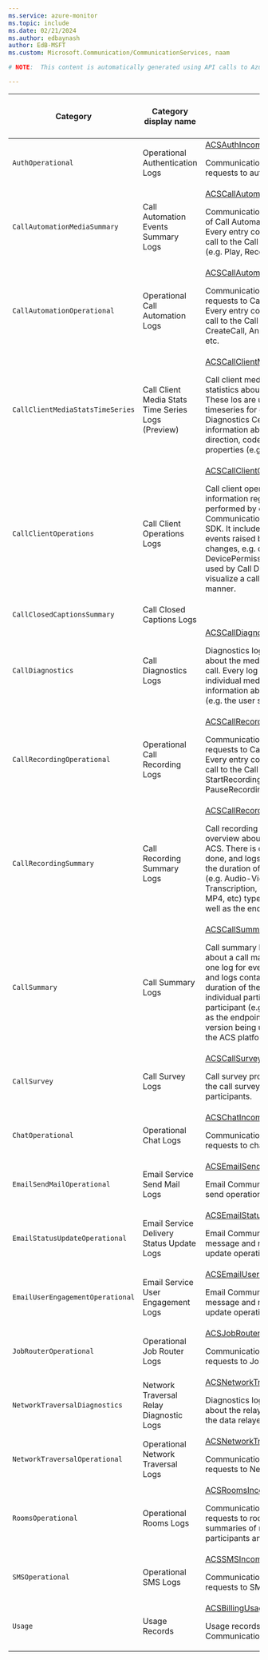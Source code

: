 ```yaml
---
ms.service: azure-monitor
ms.topic: include
ms.date: 02/21/2024
ms.author: edbaynash
author: EdB-MSFT
ms.custom: Microsoft.Communication/CommunicationServices, naam

# NOTE:  This content is automatically generated using API calls to Azure. Any edits made on these files will be overwritten in the next run of the script. 

---
```

  
  
|Category|Category display name| Log table| [Supports basic log plan](/azure/azure-monitor/logs/basic-logs-configure?tabs=portal-1#compare-the-basic-and-analytics-log-data-plans)|[Supports ingestion-time transformation](/azure/azure-monitor/essentials/data-collection-transformations)| Example queries |Costs to export|
|---|---|---|---|---|---|---|
|`AuthOperational` |Operational Authentication Logs |[ACSAuthIncomingOperations](/azure/azure-monitor/reference/tables/acsauthincomingoperations)<p>Communication Services logs of incoming requests to auth operations.|No|Yes|[Queries](/azure/azure-monitor/reference/queries/acsauthincomingoperations)|Yes |
|`CallAutomationMediaSummary` |Call Automation Events Summary Logs |[ACSCallAutomationMediaSummary](/azure/azure-monitor/reference/tables/acscallautomationmediasummary)<p>Communication Services summary logs of Call Automation Media operations. Every entry corresponds to the result of a call to the Call Automation Media APIs. (e.g. Play, Recognize).|Yes|No|[Queries](/azure/azure-monitor/reference/queries/acscallautomationmediasummary)|Yes |
|`CallAutomationOperational` |Operational Call Automation Logs |[ACSCallAutomationIncomingOperations](/azure/azure-monitor/reference/tables/acscallautomationincomingoperations)<p>Communication Services logs of incoming requests to Call Automation operations. Every entry corresponds to the result of a call to the Call Automation APIs, e.g. CreateCall, AnswerCall, Play, Recognize, etc.|Yes|No|[Queries](/azure/azure-monitor/reference/queries/acscallautomationincomingoperations)|Yes |
|`CallClientMediaStatsTimeSeries` |Call Client Media Stats Time Series Logs (Preview) |[ACSCallClientMediaStatsTimeSeries](/azure/azure-monitor/reference/tables/acscallclientmediastatstimeseries)<p>Call client media stats logs provide media statistics about a call made through ACS. These los are used to provide granular timeseries for quality metrics in Call Diagnostics Center. The logs contains information about media stream type, direction, codec as well as bitrate properties (e.g. max, min, average).|Yes|No|[Queries](/azure/azure-monitor/reference/queries/acscallclientmediastatstimeseries)|Yes |
|`CallClientOperations` |Call Client Operations Logs |[ACSCallClientOperations](/azure/azure-monitor/reference/tables/acscallclientoperations)<p>Call client operation logs provide information regarding operations performed by clients using the Azure Communication Service Calling client SDK. It includes information regarding events raised by the SDK, such as state changes, e.g. createView, startAudio, DevicePermissionRequest. This log will be used by Call Diagnostics Center to visualize a call flow in a time series manner.|Yes|No|[Queries](/azure/azure-monitor/reference/queries/acscallclientoperations)|Yes |
|`CallClosedCaptionsSummary` |Call Closed Captions Logs ||No|No||Yes |
|`CallDiagnostics` |Call Diagnostics Logs |[ACSCallDiagnostics](/azure/azure-monitor/reference/tables/acscalldiagnostics)<p>Diagnostics logs provide information about the media transfers that occur in a call. Every log corresponds to an individual media stream and contains information about the emitting endpoint (e.g. the user sending the stream).|No|Yes|[Queries](/azure/azure-monitor/reference/queries/acscalldiagnostics)|Yes |
|`CallRecordingOperational` |Operational Call Recording Logs |[ACSCallRecordingIncomingOperations](/azure/azure-monitor/reference/tables/acscallrecordingincomingoperations)<p>Communication Services logs of incoming requests to Call Recording operations. Every entry corresponds to the result of a call to the Call Recording APIs, e.g. StartRecording, StopRecording, PauseRecording, ResumeRecording, etc.|Yes|No|[Queries](/azure/azure-monitor/reference/queries/acscallrecordingincomingoperations)|Yes |
|`CallRecordingSummary` |Call Recording Summary Logs |[ACSCallRecordingSummary](/azure/azure-monitor/reference/tables/acscallrecordingsummary)<p>Call recording summary logs provide an overview about a recording maed through ACS. There is one log for every recording done, and logs contain information about the duration of the recording, the content (e.g. Audio-Video, Unmixed, Transcription, etc.) and format (e.g. WAV, MP4, etc) types used for the recording, as well as the end reason of recording.|Yes|No|[Queries](/azure/azure-monitor/reference/queries/acscallrecordingsummary)|Yes |
|`CallSummary` |Call Summary Logs |[ACSCallSummary](/azure/azure-monitor/reference/tables/acscallsummary)<p>Call summary logs provide an overview about a call made through ACS. There is one log for every participant in the call, and logs contain information about the duration of the call, the duration of the individual participant, the type of participant (e.g. VoIP, PSTN, etc.), as well as the endpoint information like the OS version being used, or the SDK version of the ACS platform.|Yes|Yes|[Queries](/azure/azure-monitor/reference/queries/acscallsummary)|Yes |
|`CallSurvey` |Call Survey Logs |[ACSCallSurvey](/azure/azure-monitor/reference/tables/acscallsurvey)<p>Call survey provides information about the call surveys submitted by the participants.|No|No|[Queries](/azure/azure-monitor/reference/queries/acscallsurvey)|Yes |
|`ChatOperational` |Operational Chat Logs |[ACSChatIncomingOperations](/azure/azure-monitor/reference/tables/acschatincomingoperations)<p>Communication Services logs of incoming requests to chat operations.|No|Yes|[Queries](/azure/azure-monitor/reference/queries/acschatincomingoperations)|No |
|`EmailSendMailOperational` |Email Service Send Mail Logs |[ACSEmailSendMailOperational](/azure/azure-monitor/reference/tables/acsemailsendmailoperational)<p>Email Communication Services logs for send operations.|No|No|[Queries](/azure/azure-monitor/reference/queries/acsemailsendmailoperational)|Yes |
|`EmailStatusUpdateOperational` |Email Service Delivery Status Update Logs |[ACSEmailStatusUpdateOperational](/azure/azure-monitor/reference/tables/acsemailstatusupdateoperational)<p>Email Communication Services logs for message and recipient depllivery status update operations.|No|No|[Queries](/azure/azure-monitor/reference/queries/acsemailstatusupdateoperational)|Yes |
|`EmailUserEngagementOperational` |Email Service User Engagement Logs |[ACSEmailUserEngagementOperational](/azure/azure-monitor/reference/tables/acsemailuserengagementoperational)<p>Email Communication Services logs for message and recipient depllivery status update operations.|No|No||Yes |
|`JobRouterOperational` |Operational Job Router Logs |[ACSJobRouterIncomingOperations](/azure/azure-monitor/reference/tables/acsjobrouterincomingoperations)<p>Communication Services logs of incoming requests to Job Router operations.|Yes|No|[Queries](/azure/azure-monitor/reference/queries/acsjobrouterincomingoperations)|Yes |
|`NetworkTraversalDiagnostics` |Network Traversal Relay Diagnostic Logs |[ACSNetworkTraversalDiagnostics](/azure/azure-monitor/reference/tables/acsnetworktraversaldiagnostics)<p>Diagnostics logs provide information about the relay session connectivity and the data relayed.|No|No|[Queries](/azure/azure-monitor/reference/queries/acsnetworktraversaldiagnostics)|Yes |
|`NetworkTraversalOperational` |Operational Network Traversal Logs |[ACSNetworkTraversalIncomingOperations](/azure/azure-monitor/reference/tables/acsnetworktraversalincomingoperations)<p>Communication Services logs of incoming requests to Network Traversal operations.|No|No|[Queries](/azure/azure-monitor/reference/queries/acsnetworktraversalincomingoperations)|Yes |
|`RoomsOperational` |Operational Rooms Logs |[ACSRoomsIncomingOperations](/azure/azure-monitor/reference/tables/acsroomsincomingoperations)<p>Communication Services logs of incoming requests to rooms operations, with summaries of room object, lifespan, participants and roles count etc.|Yes|No|[Queries](/azure/azure-monitor/reference/queries/acsroomsincomingoperations)|Yes |
|`SMSOperational` |Operational SMS Logs |[ACSSMSIncomingOperations](/azure/azure-monitor/reference/tables/acssmsincomingoperations)<p>Communication Services logs of incoming requests to SMS operations.|No|Yes|[Queries](/azure/azure-monitor/reference/queries/acssmsincomingoperations)|No |
|`Usage` |Usage Records |[ACSBillingUsage](/azure/azure-monitor/reference/tables/acsbillingusage)<p>Usage records across all modes of Communication Services.|No|Yes|[Queries](/azure/azure-monitor/reference/queries/acsbillingusage)|No |